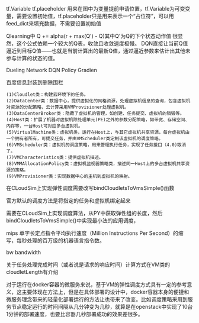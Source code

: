 tf.Variable tf.placeholder 用来在图中为变量提前申请位置，tf.Variable为可变变量，需要设置初始值，tf.placeholder只是用来表示一个“占位符”，可以用feed_dict来填充数据，不需要设置初始值

Qlearning中 Q += alpha(r + max(Q') - Q)其中Q'为Q的下个状态动作值
很显然，这个公式依赖一个较大的Q表，收敛且收敛速度极慢。
DQN直接让当前Q值逼近到目标Q值——也就是当前计算出的最新Q值，通过逼近参数来估计出其他未参与计算的状态的值。

Dueling Network DQN
Policy Gradien

百度信息封装到删除围栏



    (1)Cloudlet类：构建云环境下的任务。
    (2)DataCenter类：数据中心，提供虚拟化的网格资源，处理虚拟机信息的查询，包含虚拟机对资源的分配策略，云计算采用VMProvisioner处理虚拟机。
    (3)DataCenterBroker类：隐藏了虚拟机的管理，如创建、任务提交、虚拟机的销毁等。
    (4)Host类：扩展了机器对虚拟机除处理单元(PE)之外的参数分配策略，如带宽、存储空间、内存等，一台Host可对应多台虚拟机。
    (5)VirtualMachine类：虚拟机类，运行在Host上，与其它虚拟机共享资源，每台虚拟机由一个拥有者所有，可提交任务，并由VMScheduler类定制该虚拟机的调度策略。
    (6)VMScheduler类：虚拟机的调度策略，用来管理执行任务，实现了任务接口（4.0)取消了。
    (7)VMCharacteristics类：提供虚拟机描述。
    (8)VMMAllocationPolicy类：虚拟机监视器策略类，描述同一Host上的多台虚拟机共享资源的策略。
    (9)VMProvisioner类：实现数据中心的主机到虚拟机的映射。
    
在CLoudSim上实现弹性调度需要改写bindCloudletsToVmsSimple()函数

官方默认的调度方法是将指定的任务和虚拟机绑定起来

需要在CLoudSim上实现调度算法，从PY中获取弹性组的长度，然后bindCloudletsToVmsSimple()中实现最小法的应用调度，

mips 单字长定点指令平均执行速度（Million Instructions Per Second）的缩写，每秒处理的百万级的机器语言指令数。

bw bandwidth

关于任务处理完成时间（或者说是请求的响应时间）计算方式在VM类的cloudletLength有介绍

对于运行在docker容器的微服务来说，基于VM的弹性调度方式具有一定的参考意义，这主要体现在方法上，但是在具体部署的设计中，docker容器本身的便捷和微服务理念带来的轻量化部署运行的方法让也带来了改变。比如调度策略采用到服务节点稳定运行的时间间隔从几分钟变为几秒，就算是在openstack中实现了10台1分钟的部署速度，也要比容器几秒部署成功的效果差很多。

